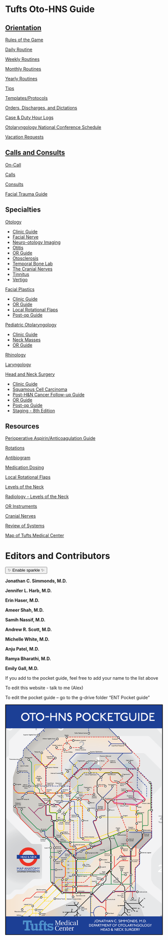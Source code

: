 # Tufts Oto-HNS Guide

## [Orientation](orientation/index.html)

[Rules of the Game](orientation/rules-of-the-game.html)

[Daily Routine](orientation/daily-routine.html)

[Weekly Routines](orientation/weekly-routines.html)

[Monthly Routines](orientation/monthly-routines.html)

[Yearly Routines](orientation/yearly-routines.html)

[Tips](orientation/tips.html)

[Templates/Protocols](orientation/templates-protocols.html)

[Orders, Discharges, and Dictations](orientation/orders-discharges-and-dictations.html)

[Case & Duty Hour Logs](orientation/case-duty-hour-logs.html)

[Otolaryngology National Conference Schedule](orientation/otolaryngology-national-conference-schedule.html)

[Vacation Requests](orientation/vacation-requests.html)

## [Calls and Consults](on-call/index.html)

[On-Call](on-call/index.html)

[Calls](on-call/calls.html)

[Consults](on-call/consults.html)

[Facial Trauma Guide](on-call/facial-trauma-guide.html)

## Specialties

[Otology](specialties/otology/index.html)

- [Clinic Guide](specialties/otology/clinic-guide.html)
- [Facial Nerve](specialties/otology/facial-nerve.html)
- [Neuro-otology Imaging](specialties/otology/neuro-otology-imaging.html)
- [Otitis](specialties/otology/otitis.html)
- [OR Guide](specialties/otology/or-guide.html)
- [Otosclerosis](specialties/otology/otosclerosis.html)
- [Temporal Bone Lab](specialties/otology/temporal-bone-lab.html)
- [The Cranial Nerves](specialties/otology/the-cranial-nerves.html)
- [Tinnitus](specialties/otology/tinnitus.html)
- [Vertigo](specialties/otology/vertigo.html)

[Facial Plastics](specialties/facial-plastics/index.html)

- [Clinic Guide](specialties/facial-plastics/facial-plastics-clinic.html)
- [OR Guide](specialties/facial-plastics/facial-plastics-OR.html)
- [Local Rotational Flaps](specialties/facial-plastics/facial-plastics-local-rotational-flaps.html)
- [Post-op Guide](specialties/facial-plastics/facial-plastics-postop.html)

[Pediatric Otolaryngology](specialties/pediatric-otolaryngology/index.html)

- [Clinic Guide](specialties/pediatric-otolaryngology/clinic-guide.html)
- [Neck Masses](specialties/pediatric-otolaryngology/neck-masses.html)
- [OR Guide](specialties/pediatric-otolaryngology/or-guide.html)

[Rhinology](specialties/rhinology/rhinology.html)

[Laryngology](specialties/laryngology/laryngology.html)

[Head and Neck Surgery](specialties/head-and-neck-surgery/head-and-neck-surgery/index.html)

- [Clinic Guide](specialties/head-and-neck-surgery/head-and-neck-surgery/clinic-guide.html)
- [Squamous Cell Carcinoma](specialties/head-and-neck-surgery/head-and-neck-surgery/squamous-cell-carcinoma.html)
- [Post-H&N Cancer Follow-up Guide](specialties/head-and-neck-surgery/head-and-neck-surgery/follow-up-guide.html)
- [OR Guide](specialties/head-and-neck-surgery/head-and-neck-surgery/or-guide.html)
- [Post-op Guide](specialties/head-and-neck-surgery/head-and-neck-surgery/post-op-guide.html)
- [Staging - 8th Edition](specialties/head-and-neck-surgery/head-and-neck-surgery/staging-8th-edition.html)

## Resources

[Perioperative Aspirin/Anticoagulation Guide](resources/perioperative-aspirin-anticoagulation-guide.html)

[Rotations](resources/rotations.html)

[Antibiogram](resources/antibiogram.html)

[Medication Dosing](resources/medications.html)

[Local Rotational Flaps](resources/local-rotational-flaps.html)

[Levels of the Neck](resources/levels-of-the-neck.html)

[Radiology - Levels of the Neck](resources/radiology-levels-of-the-neck.html)

[OR Instruments](resources/or-instruments.html)

[Cranial Nerves](resources/cranial-nerves.html)

[Review of Systems](resources/review-of-systems.html)

[Map of Tufts Medical Center](resources/map-of-tufts-medical-center.html)

<!-- markdownlint-disable-next-line MD025 -->

# Editors and Contributors

<!-- markdownlint-disable-next-line MD033 -->

<button id="sparkle-toggle">✨ Enable sparkle ✨</button>

**Jonathan C. Simmonds, M.D.**

**Jennifer L. Harb, M.D.**

**Erin Haser, M.D.**

**Ameer Shah, M.D.**

**Samih Nassif, M.D.**

**Andrew R. Scott, M.D.**

**Michelle White, M.D.**

**Anju Patel, M.D.**

**Ramya Bharathi, M.D.**

**Emily Gall, M.D.**

If you add to the pocket guide, feel free to add your name to the list above

To edit this website - talk to me (Alex)

To edit the pocket guide – go to the g-drive folder “ENT Pocket guide”

![Tufts Oto-HNS Pocket Guide](media/image1.png "right-50")
